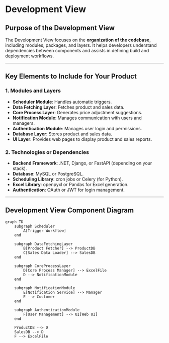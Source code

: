 # Development View

## Purpose of the Development View
The Development View focuses on the **organization of the codebase**, including modules, packages, and layers. It helps developers understand dependencies between components and assists in defining build and deployment workflows.

---

## Key Elements to Include for Your Product

### 1. **Modules and Layers**
- **Scheduler Module**: Handles automatic triggers.
- **Data Fetching Layer**: Fetches product and sales data.
- **Core Process Layer**: Generates price adjustment suggestions.
- **Notification Module**: Manages communication with users and managers.
- **Authentication Module**: Manages user login and permissions.
- **Database Layer**: Stores product and sales data.
- **UI Layer**: Provides web pages to display product and sales reports.

### 2. **Technologies or Dependencies**
- **Backend Framework**: .NET, Django, or FastAPI (depending on your stack).
- **Database**: MySQL or PostgreSQL.
- **Scheduling Library**: cron jobs or Celery (for Python).
- **Excel Library**: openpyxl or Pandas for Excel generation.
- **Authentication**: OAuth or JWT for login management.

---

## Development View Component Diagram

```mermaid
graph TD
    subgraph Scheduler
        A[Trigger Workflow]
    end

    subgraph DataFetchingLayer
        B[Product Fetcher] --> ProductDB
        C[Sales Data Loader] --> SalesDB
    end

    subgraph CoreProcessLayer
        D[Core Process Manager] --> ExcelFile
        D --> NotificationModule
    end

    subgraph NotificationModule
        E[Notification Service] --> Manager
        E --> Customer
    end

    subgraph AuthenticationModule
        F[User Management] --> UI[Web UI]
    end

    ProductDB --> D
    SalesDB --> D
    F --> ExcelFile
```